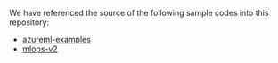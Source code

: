 We have referenced the source of the following sample codes into this repository:

- [azureml-examples](https://github.com/Azure/azureml-examples)
- [mlops-v2](https://github.com/Azure/mlops-v2)